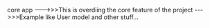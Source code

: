 core app
--->>>This is overdiing the core feature of the project
--->>>Example like User model and other stuff...
